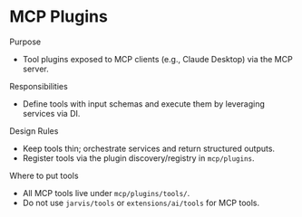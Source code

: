 MCP Plugins
===========

Purpose
- Tool plugins exposed to MCP clients (e.g., Claude Desktop) via the MCP server.

Responsibilities
- Define tools with input schemas and execute them by leveraging services via DI.

Design Rules
- Keep tools thin; orchestrate services and return structured outputs.
- Register tools via the plugin discovery/registry in `mcp/plugins`.

Where to put tools
- All MCP tools live under `mcp/plugins/tools/`.
- Do not use `jarvis/tools` or `extensions/ai/tools` for MCP tools.
